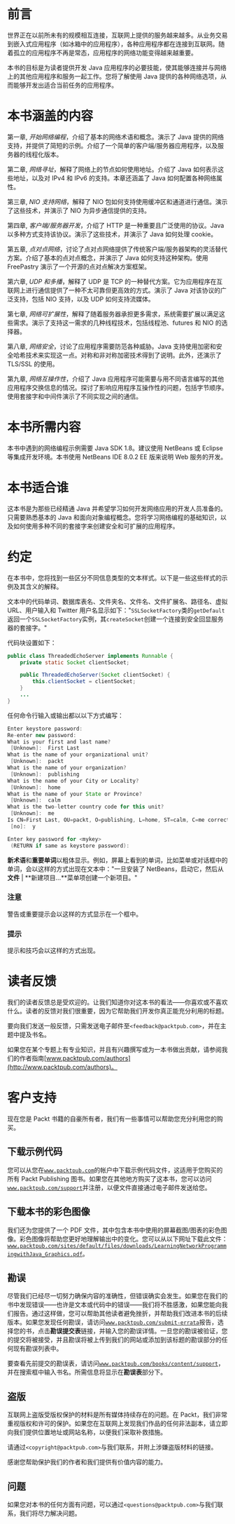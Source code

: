 # 前言

世界正在以前所未有的规模相互连接，互联网上提供的服务越来越多。从业务交易到嵌入式应用程序（如冰箱中的应用程序），各种应用程序都在连接到互联网。随着孤立的应用程序不再是常态，应用程序的网络功能变得越来越重要。

本书的目标是为读者提供开发 Java 应用程序的必要技能，使其能够连接并与网络上的其他应用程序和服务一起工作。您将了解使用 Java 提供的各种网络选项，从而能够开发出适合当前任务的应用程序。

# 本书涵盖的内容

第一章, *开始网络编程*，介绍了基本的网络术语和概念。演示了 Java 提供的网络支持，并提供了简短的示例。介绍了一个简单的客户端/服务器应用程序，以及服务器的线程化版本。

第二章, *网络寻址*，解释了网络上的节点如何使用地址。介绍了 Java 如何表示这些地址，以及对 IPv4 和 IPv6 的支持。本章还涵盖了 Java 如何配置各种网络属性。

第三章, *NIO 支持网络*，解释了 NIO 包如何支持使用缓冲区和通道进行通信。演示了这些技术，并演示了 NIO 为异步通信提供的支持。

第四章, *客户端/服务器开发*，介绍了 HTTP 是一种重要且广泛使用的协议。Java 以多种方式支持该协议。演示了这些技术，并演示了 Java 如何处理 cookie。

第五章, *点对点网络*，讨论了点对点网络提供了传统客户端/服务器架构的灵活替代方案。介绍了基本的点对点概念，并演示了 Java 如何支持这种架构。使用 FreePastry 演示了一个开源的点对点解决方案框架。

第六章, *UDP 和多播*，解释了 UDP 是 TCP 的一种替代方案。它为应用程序在互联网上进行通信提供了一种不太可靠但更高效的方式。演示了 Java 对该协议的广泛支持，包括 NIO 支持，以及 UDP 如何支持流媒体。

第七章, *网络可扩展性*，解释了随着服务器承担更多需求，系统需要扩展以满足这些需求。演示了支持这一需求的几种线程技术，包括线程池、futures 和 NIO 的选择器。

第八章, *网络安全*，讨论了应用程序需要防范各种威胁。Java 支持使用加密和安全哈希技术来实现这一点。对称和非对称加密技术得到了说明。此外，还演示了 TLS/SSL 的使用。

第九章, *网络互操作性*，介绍了 Java 应用程序可能需要与用不同语言编写的其他应用程序交换信息的情况。探讨了影响应用程序互操作性的问题，包括字节顺序。使用套接字和中间件演示了不同实现之间的通信。

# 本书所需内容

本书中遇到的网络编程示例需要 Java SDK 1.8。建议使用 NetBeans 或 Eclipse 等集成开发环境。本书使用 NetBeans IDE 8.0.2 EE 版来说明 Web 服务的开发。

# 本书适合谁

这本书是为那些已经精通 Java 并希望学习如何开发网络应用的开发人员准备的。只需要熟悉基本的 Java 和面向对象编程概念。您将学习网络编程的基础知识，以及如何使用多种不同的套接字来创建安全和可扩展的应用程序。

# 约定

在本书中，您将找到一些区分不同信息类型的文本样式。以下是一些这些样式的示例及其含义的解释。

文本中的代码单词、数据库表名、文件夹名、文件名、文件扩展名、路径名、虚拟 URL、用户输入和 Twitter 用户名显示如下："`SSLSocketFactory`类的`getDefault`返回一个`SSLSocketFactory`实例，其`createSocket`创建一个连接到安全回显服务器的套接字。"

代码块设置如下：

```java
public class ThreadedEchoServer implements Runnable {
    private static Socket clientSocket;

    public ThreadedEchoServer(Socket clientSocket) {
        this.clientSocket = clientSocket;
    }
    ...
}
```

任何命令行输入或输出都以以下方式编写：

```java
Enter keystore password:
Re-enter new password:
What is your first and last name?
 [Unknown]:  First Last
What is the name of your organizational unit?
 [Unknown]:  packt
What is the name of your organization?
 [Unknown]:  publishing
What is the name of your City or Locality?
 [Unknown]:  home
What is the name of your State or Province?
 [Unknown]:  calm
What is the two-letter country code for this unit?
 [Unknown]:  me
Is CN=First Last, OU=packt, O=publishing, L=home, ST=calm, C=me correct?
 [no]:  y

Enter key password for <mykey>
 (RETURN if same as keystore password):

```

**新术语**和**重要单词**以粗体显示。例如，屏幕上看到的单词，比如菜单或对话框中的单词，会以这样的方式出现在文本中："一旦安装了 NetBeans，启动它，然后从**文件** | **新建项目…**菜单项创建一个新项目。"

### 注意

警告或重要提示会以这样的方式显示在一个框中。

### 提示

提示和技巧会以这样的方式出现。

# 读者反馈

我们的读者反馈总是受欢迎的。让我们知道你对这本书的看法——你喜欢或不喜欢什么。读者的反馈对我们很重要，因为它帮助我们开发你真正能充分利用的标题。

要向我们发送一般反馈，只需发送电子邮件至`<feedback@packtpub.com>`，并在主题中提及书名。

如果您在某个专题上有专业知识，并且有兴趣撰写或为一本书做出贡献，请参阅我们的作者指南[www.packtpub.com/authors](http://www.packtpub.com/authors)。

# 客户支持

现在您是 Packt 书籍的自豪所有者，我们有一些事情可以帮助您充分利用您的购买。

## 下载示例代码

您可以从您在[`www.packtpub.com`](http://www.packtpub.com)的帐户中下载示例代码文件，这适用于您购买的所有 Packt Publishing 图书。如果您在其他地方购买了这本书，您可以访问[`www.packtpub.com/support`](http://www.packtpub.com/support)并注册，以便文件直接通过电子邮件发送给您。

## 下载本书的彩色图像

我们还为您提供了一个 PDF 文件，其中包含本书中使用的屏幕截图/图表的彩色图像。彩色图像将帮助您更好地理解输出中的变化。您可以从以下网址下载此文件：[`www.packtpub.com/sites/default/files/downloads/LearningNetworkProgrammingwithJava_Graphics.pdf`](https://www.packtpub.com/sites/default/files/downloads/LearningNetworkProgrammingwithJava_Graphics.pdf)。

## 勘误

尽管我们已经尽一切努力确保内容的准确性，但错误确实会发生。如果您在我们的书中发现错误——也许是文本或代码中的错误——我们将不胜感激，如果您能向我们报告。通过这样做，您可以帮助其他读者避免挫折，并帮助我们改进本书的后续版本。如果您发现任何勘误，请访问[`www.packtpub.com/submit-errata`](http://www.packtpub.com/submit-errata)报告，选择您的书，点击**勘误提交表**链接，并输入您的勘误详情。一旦您的勘误被验证，您的提交将被接受，并且勘误将被上传到我们的网站或添加到该标题的勘误部分的任何现有勘误列表中。

要查看先前提交的勘误表，请访问[`www.packtpub.com/books/content/support`](https://www.packtpub.com/books/content/support)，并在搜索框中输入书名。所需信息将显示在**勘误表**部分下。

## 盗版

互联网上盗版受版权保护的材料是所有媒体持续存在的问题。在 Packt，我们非常重视版权和许可的保护。如果您在互联网上发现我们作品的任何非法副本，请立即向我们提供位置地址或网站名称，以便我们采取补救措施。

请通过`<copyright@packtpub.com>`与我们联系，并附上涉嫌盗版材料的链接。

感谢您帮助保护我们的作者和我们提供有价值内容的能力。

## 问题

如果您对本书的任何方面有问题，可以通过`<questions@packtpub.com>`与我们联系，我们将尽力解决问题。
